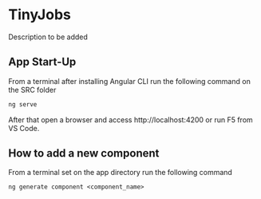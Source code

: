 # TinyJobs

Description to be added


## App Start-Up

From a terminal after installing Angular CLI run the following command on the SRC folder

```bash
ng serve
```
After that open a browser and access http://localhost:4200 or run F5 from VS Code. 


## How to add a new component

From a terminal set on the app directory run the following command 
```
ng generate component <component_name>
```
